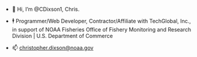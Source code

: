 - :wave: Hi, I’m @CDixson1, Chris. 

- :business_suit_levitating: Programmer/Web Developer, Contractor/Affiliate with TechGlobal, Inc., in support of NOAA Fisheries Office of Fishery Monitoring and Research Division  | U.S. Department of Commerce

- 📫 christopher.dixson@noaa.gov

<!---
CDixson1/CDixson1 is a ✨ special ✨ repository because its `README.md` (this file) appears on your GitHub profile.
You can click the Preview link to take a look at your changes.
--->
